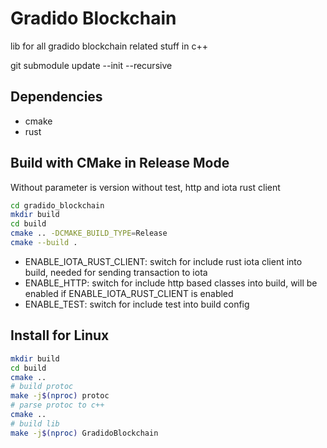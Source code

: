 # Gradido Blockchain
lib for all gradido blockchain related stuff in c++

git submodule update --init --recursive

## Dependencies
- cmake 
- rust

## Build with CMake in Release Mode
Without parameter is version without test, http and iota rust client

```bash
cd gradido_blockchain
mkdir build
cd build
cmake .. -DCMAKE_BUILD_TYPE=Release
cmake --build .
```

- ENABLE_IOTA_RUST_CLIENT: switch for include rust iota client into build, needed for sending transaction to iota
- ENABLE_HTTP: switch for include http based classes into build, will be enabled if ENABLE_IOTA_RUST_CLIENT is enabled
- ENABLE_TEST: switch for include test into build config

## Install for Linux
```bash
mkdir build
cd build
cmake ..
# build protoc 
make -j$(nproc) protoc
# parse protoc to c++
cmake ..
# build lib
make -j$(nproc) GradidoBlockchain
```
